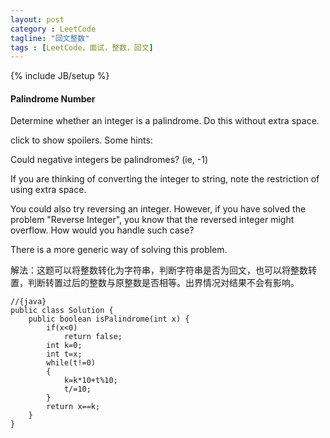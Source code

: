```yaml
---
layout: post
category : LeetCode
tagline: "回文整数"
tags : [LeetCode，面试，整数，回文]
---
```

{% include JB/setup %}

<h4 id="Palindrome-Number">Palindrome Number</h4>

>
Determine whether an integer is a palindrome. Do this without extra space.
>
click to show spoilers.
Some hints:
>
Could negative integers be palindromes? (ie, -1)
>
If you are thinking of converting the integer to string, note the restriction of using extra space.
>
You could also try reversing an integer. However, if you have solved the problem "Reverse Integer", you know that the reversed integer might overflow. How would you handle such case?
>
There is a more generic way of solving this problem.





解法：这题可以将整数转化为字符串，判断字符串是否为回文，也可以将整数转置，判断转置过后的整数与原整数是否相等。出界情况对结果不会有影响。


	//{java}
	public class Solution {
	    public boolean isPalindrome(int x) {
	        if(x<0)
	            return false;
	        int k=0;
	        int t=x;
	        while(t!=0)
	        {
	            k=k*10+t%10;
	            t/=10;
	        }
	        return x==k;
	    }
	}